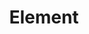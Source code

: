 ---
draft: false
title: Element
content:
  id: element
  name: Element
  website: https://element.io/
  short_description: Create your community based on Matrix protocol
---